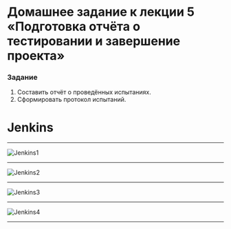 # Домашнее задание к лекции 5 «Подготовка отчёта о тестировании и завершение проекта»

### Задание

1. Составить отчёт о проведённых испытаниях. 
2. Сформировать протокол испытаний.


# Jenkins
---
![Jenkins1](https://user-images.githubusercontent.com/98056528/218556241-fe61b946-ff7b-43b9-8557-0cbccf388a29.png)

---

![Jenkins2](https://user-images.githubusercontent.com/98056528/218556666-0999d56e-3455-4474-92ce-17c10ba7df6e.png)

---

![Jenkins3](https://user-images.githubusercontent.com/98056528/218558367-8975685e-127c-4332-8cbd-d2849ac70fa2.png)

---

![Jenkins4](https://user-images.githubusercontent.com/98056528/218561933-b239e223-6ea2-4111-83af-b35cc0d7373c.png)

---
